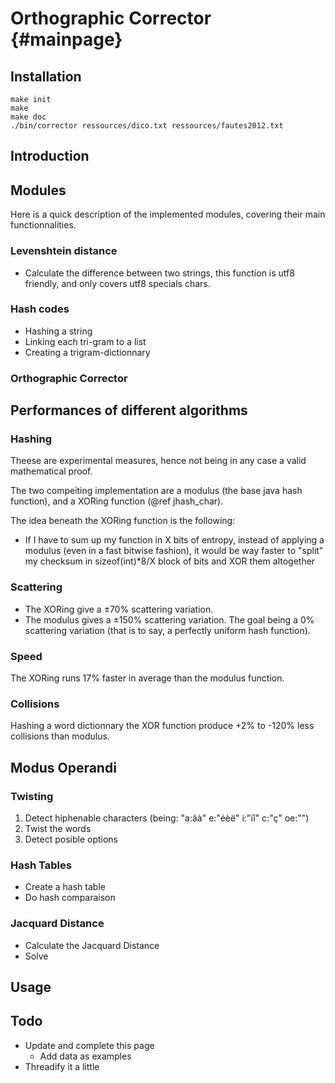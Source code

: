 Orthographic Corrector  {#mainpage}
====================

## Installation

    make init
    make
    make doc
    ./bin/corrector ressources/dico.txt ressources/fautes2012.txt

## Introduction

## Modules
Here is a quick description of the implemented modules, covering their main functionnalities.
### Levenshtein distance
+ Calculate the difference between two strings, this function is utf8 friendly, and only covers utf8 specials chars.

### Hash codes
+ Hashing a string
+ Linking each tri-gram to a list
+ Creating a trigram-dictionnary

### Orthographic Corrector

## Performances of different algorithms

### Hashing
Theese are experimental measures, hence not being in any case a valid mathematical proof.

The two compeiting implementation are a modulus (the base java hash function), and a XORing function (@ref jhash_char). 

The idea beneath the XORing function is the following:
+ If I have to sum up my function in X bits of entropy, instead of applying a modulus (even in a fast bitwise fashion),
it would be way faster to "split" my checksum in sizeof(int)*8/X block of bits and XOR them altogether

### Scattering
+ The XORing give a ±70% scattering variation.
+ The modulus gives a ±150% scattering variation.
The goal being a 0% scattering variation (that is to say, a perfectly uniform hash function).
### Speed
The XORing runs 17% faster in average than the modulus function.
### Collisions
Hashing a word dictionnary the XOR function produce +2% to -120% less collisions than modulus.
 
## Modus Operandi
### Twisting
1. Detect hiphenable characters (being: "a:âà" e:"éèë" i:"ïî" c:"ç" oe:"")
2. Twist the words
3. Detect posible options

### Hash Tables
+ Create a hash table
+ Do hash comparaison

### Jacquard Distance
+ Calculate the Jacquard Distance
+ Solve

## Usage

## Todo
+ Update and complete this page
  + Add data as examples
+ Threadify it a little
